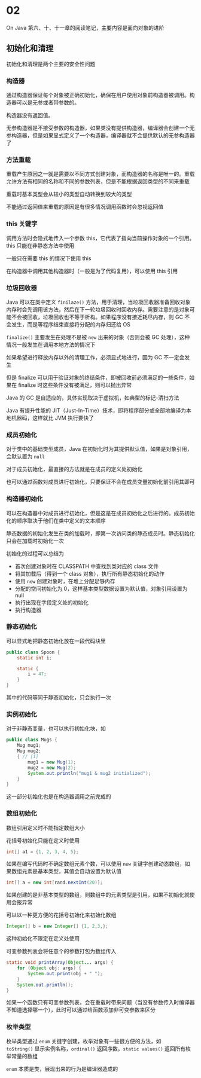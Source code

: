 # 02

On Java 第六、十、十一章的阅读笔记，主要内容是面向对象的进阶

## 初始化和清理

初始化和清理是两个主要的安全性问题

### 构造器

通过构造器保证每个对象被正确初始化，确保在用户使用对象前构造器被调用。构造器可以是无参或者带参数的。

构造器没有返回值。

无参构造器是不接受参数的构造器，如果类没有提供构造器，编译器会创建一个无参构造器，但是如果显式定义了一个构造器，编译器就不会提供默认的无参构造器了

### 方法重载

重载产生原因之一就是需要以不同方式创建对象，而构造器的名称是唯一的。重载允许方法有相同的名称和不同的参数列表，但是不能根据返回类型的不同来重载

重载时基本类型会从较小的类型自动转换到较大的类型

不能通过返回值来重载的原因是有很多情况调用函数时会忽视返回值

### this 关键字

调用方法时会隐式地传入一个参数 this，它代表了指向当前操作对象的一个引用。this 只能在非静态方法中使用

一般只在需要 this 的情况下使用 this

在构造器中调用其他构造器时（一般是为了代码复用），可以使用 this 引用

### 垃圾回收器

Java 可以在类中定义 `finilaze()` 方法，用于清理，当垃圾回收器准备回收对象内存时会先调用该方法，然后在下一轮垃圾回收时回收内存。需要注意的是对象可能不会被回收，垃圾回收也不等于析构。如果程序没有接近耗尽内存，则 GC 不会发生，而是等程序结束直接将分配的内存归还给 OS

`finalize()` 主要发生在处理不是被 `new` 出来的对象（否则会被 GC 处理），这种情况一般发生在调用本地方法的情况下

如果希望进行释放内存以外的清理工作，必须显式地进行，因为 GC 不一定会发生

但是 finalize 可以用于验证对象的终结条件，即被回收前必须满足的一些条件，如果在 finalize 时这些条件没有被满足，则可以抛出异常

Java 的 GC 是自适应的，具体实现取决于虚拟机，如典型的标记-清扫方法

Java 有提升性能的 JIT（Just-In-Time）技术，即将程序部分或全部地编译为本地机器码，这样就比 JVM 执行要快了

### 成员初始化

对于类中的基础类型成员，Java 在初始化时为其提供默认值，如果是对象引用，会默认置为 `null`

对于成员初始化，最直接的方法就是在成员的定义处初始化

也可以通过函数对成员进行初始化，只要保证不会在成员变量初始化前引用其即可

### 构造器初始化

可以在构造器中对成员进行初始化，但是这是在成员初始化之后进行的。成员初始化的顺序取决于他们在类中定义的文本顺序

静态数据的初始化发生在类的加载时，即第一次访问类的静态成员时。静态初始化只会在加载时初始化一次

初始化的过程可以总结为

* 首次创建对象时在 CLASSPATH 中查找到类对应的 class 文件
* 将其加载后（得到一个 class 对象），执行所有静态初始化的动作
* 使用 `new` 创建对象时，在堆上分配足够内存
* 分配的空间初始化为 0，这样基本类型数据设置为默认值，对象引用设置为 null
* 执行出现在字段定义处的初始化
* 执行构造器

### 静态初始化

可以显式地把静态初始化放在一段代码块里

```Java
public class Spoon {
    static int i;

    static {
        i = 47;
    }
}
```

其中的代码等同于静态初始化，只会执行一次

### 实例初始化

对于非静态变量，也可以执行初始化块，如

```Java
public class Mugs {
    Mug mug1;
    Mug mug2;
    { // [1]
        mug1 = new Mug(1);
        mug2 = new Mug(2);
        System.out.println("mug1 & mug2 initialized");
    }
}
```

这一部分初始化也是在构造器调用之前完成的

### 数组初始化

数组引用定义时不能指定数组大小

花括号初始化只能在定义时使用

```java
int[] a1 = {1, 2, 3, 4, 5};
```

如果在编写代码时不确定数组元素个数，可以使用 `new` 关键字创建动态数组，如果数组元素是基本类型，其值会自动设置为默认值

```java
int[] a = new int[rand.nextInt(20)];
```

如果创建的是非基本类型的数组，则数组中的元素类型是引用，如果不初始化就使用会报异常

可以以一种更方便的花括号初始化来初始化数组

```java
Integer[] b = new Integer[] {1, 2,3,};
```

这种初始化不限定在定义处使用

可变参数列表会将任意个的参数打包为数组传入

```java
static void printArray(Object... args) {
    for (Object obj: args) {
    	System.out.print(obj + " ");
    }
    System.out.println();
}
```

如果一个函数只有可变参数列表，会在重载时带来问题（当没有参数传入时编译器不知道选择哪一个），此时可以通过给函数添加非可变参数来区分

### 枚举类型

枚举类型通过 `enum` 关键字创建，枚举对象有一些很方便的方法，如 `toString()` 显示实例名称，`ordinal()` 返回序数，`static values()` 返回所有枚举常量的数组

`enum` 本质是类，展现出来的行为是编译器造成的